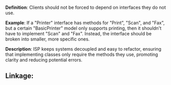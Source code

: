 **Definition**: Clients should not be forced to depend on interfaces they do not use.

**Example**: If a "Printer" interface has methods for "Print", "Scan", and "Fax", but a certain "BasicPrinter" model only supports printing, then it shouldn't have to implement "Scan" and "Fax". Instead, the interface should be broken into smaller, more specific ones.

**Description**: ISP keeps systems decoupled and easy to refactor, ensuring that implementing classes only require the methods they use, promoting clarity and reducing potential errors.

**Linkage:**
- 